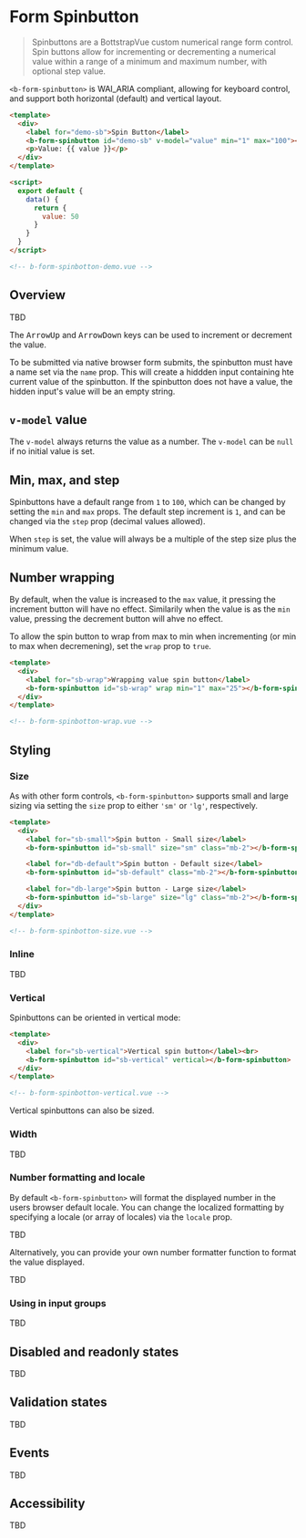# Form Spinbutton

> Spinbuttons are a BottstrapVue custom numerical range form control. Spin buttons allow for incrementing
> or decrementing a numerical value within a range of a minimum and maximum number, with optional step
> value.

`<b-form-spinbutton>` is WAI_ARIA compliant, allowing for keyboard control, and support both horizontal
(default) and vertical layout.

```html
<template>
  <div>
    <label for="demo-sb">Spin Button</label>
    <b-form-spinbutton id="demo-sb" v-model="value" min="1" max="100"></b-form-spinbutton>
    <p>Value: {{ value }}</p>
  </div>
</template>

<script>
  export default {
    data() {
      return {
        value: 50
      }
    }
  }
</script>

<!-- b-form-spinbotton-demo.vue -->
```

## Overview

TBD

The <kbd>ArrowUp</kbd> and <kbd>ArrowDown</kbd> keys can be used to increment or decrement the
value.

To be submitted via native browser form submits, the spinbutton must have a name set via the `name`
prop. This will create a hiddden input containing hte current value of the spinbutton. If the
spinbutton does not have a value, the hidden input's value will be an empty string.

## `v-model` value

The `v-model` always returns the value as a number. The `v-model` can be `null` if no initial value
is set.

## Min, max, and step

Spinbuttons have a default range from `1` to `100`, which can be changed by setting the `min` and
`max` props.  The default step increment is `1`, and can be changed via the `step` prop (decimal
values allowed).

When `step` is set, the value will always be a multiple of the step size plus the minimum value.

## Number wrapping

By default, when the value is increased to the `max` value, it pressing the increment button will
have no effect. Similarily when the value is as the `min` value, pressing the decrement button
will ahve no effect.

To allow the spin button to wrap from max to min when incrementing (or min to max when decremening),
set the `wrap` prop to `true`.

```html
<template>
  <div>
    <label for="sb-wrap">Wrapping value spin button</label>
    <b-form-spinbutton id="sb-wrap" wrap min="1" max="25"></b-form-spinbutton>
  </div>
</template>

<!-- b-form-spinbotton-wrap.vue -->
```

## Styling

### Size

As with other form controls, `<b-form-spinbutton>` supports small and large sizing via setting the
`size` prop to either `'sm'` or `'lg'`, respectively.

```html
<template>
  <div>
    <label for="sb-small">Spin button - Small size</label>
    <b-form-spinbutton id="sb-small" size="sm" class="mb-2"></b-form-spinbutton>

    <label for="db-default">Spin button - Default size</label>
    <b-form-spinbutton id="sb-default" class="mb-2"></b-form-spinbutton>

    <label for="db-large">Spin button - Large size</label>
    <b-form-spinbutton id="sb-large" size="lg" class="mb-2"></b-form-spinbutton>
  </div>
</template>

<!-- b-form-spinbotton-size.vue -->
```

### Inline

TBD

### Vertical

Spinbuttons can be oriented in vertical mode:

```html
<template>
  <div>
    <label for="sb-vertical">Vertical spin button</label><br>
    <b-form-spinbutton id="sb-vertical" vertical></b-form-spinbutton>
  </div>
</template>

<!-- b-form-spinbotton-vertical.vue -->
```

Vertical spinbuttons can also be sized.

### Width

TBD

### Number formatting and locale

By default `<b-form-spinbutton>` will format the displayed number in the users browser default
locale.  You can change the localized formatting by specifying a locale (or array of locales) via
the `locale` prop.

TBD

Alternatively, you can provide your own number formatter function to format the value displayed.

TBD

### Using in input groups

TBD

## Disabled and readonly states

TBD

## Validation states

TBD

## Events

TBD

## Accessibility

TBD
